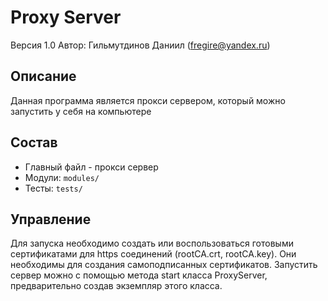 # Proxy Server
Версия 1.0
Автор: Гильмутдинов Даниил (fregire@yandex.ru)

## Описание
Данная программа является прокси сервером, который можно запустить у себя на компьютере

## Состав
- Главный файл - прокси сервер
- Модули: `modules/`
- Тесты: `tests/`

## Управление
Для запуска необходимо создать или воспользоваться готовыми сертификатами для https соединений
(rootCA.crt, rootCA.key). Они необходимы для создания самоподписанных сертификатов. 
Запустить сервер можно с помощью метода start класса ProxyServer, предварительно создав
экземпляр этого класса.




